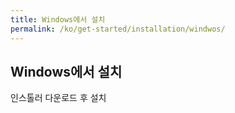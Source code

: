 ```yaml
---
title: Windows에서 설치
permalink: /ko/get-started/installation/windwos/
---
```


## Windows에서 설치

인스톨러 다운로드 후 설치
